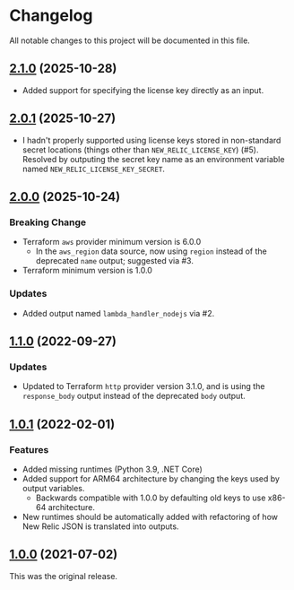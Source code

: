 # Changelog

All notable changes to this project will be documented in this file.

## [2.1.0](https://github.com/JCapriotti/terraform-aws-new-relic-lambda-layer/tree/v2.1.0) (2025-10-28)

* Added support for specifying the license key directly as an input.

## [2.0.1](https://github.com/JCapriotti/terraform-aws-new-relic-lambda-layer/tree/v2.0.1) (2025-10-27)

* I hadn't properly supported using license keys stored in non-standard secret locations 
  (things other than `NEW_RELIC_LICENSE_KEY`) (#5). 
  Resolved by outputing the secret key name as an environment variable named `NEW_RELIC_LICENSE_KEY_SECRET`.

## [2.0.0](https://github.com/JCapriotti/terraform-aws-new-relic-lambda-layer/tree/v2.0.0) (2025-10-24)

### Breaking Change

* Terraform `aws` provider minimum version is 6.0.0
  * In the `aws_region` data source, now using `region` instead of the deprecated `name` output; suggested via #3.
* Terraform minimum version is 1.0.0

### Updates

* Added output named `lambda_handler_nodejs` via #2.

## [1.1.0](https://github.com/JCapriotti/terraform-aws-new-relic-lambda-layer/tree/v1.1.0) (2022-09-27)

### Updates

* Updated to Terraform `http` provider version 3.1.0, 
  and is using the `response_body` output instead of the deprecated `body` output. 

## [1.0.1](https://github.com/JCapriotti/terraform-aws-new-relic-lambda-layer/tree/v1.0.1) (2022-02-01)

### Features

* Added missing runtimes (Python 3.9, .NET Core)
* Added support for ARM64 architecture by changing the keys used by output variables.
  * Backwards compatible with 1.0.0 by defaulting old keys to use x86-64 architecture.
* New runtimes should be automatically added with refactoring of how New Relic JSON is translated into outputs.

## [1.0.0](https://github.com/JCapriotti/terraform-aws-new-relic-lambda-layer/tree/v1.0.0) (2021-07-02)

This was the original release.

